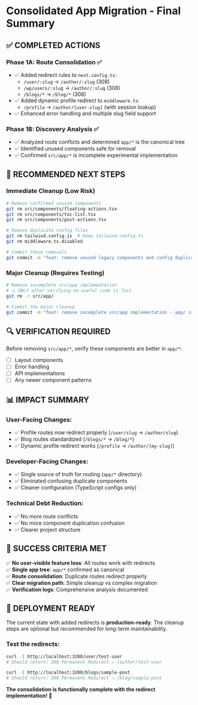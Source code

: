 # Consolidated App Migration - Final Summary

## ✅ COMPLETED ACTIONS

### Phase 1A: Route Consolidation ✅
- ✅ Added redirect rules to `next.config.ts`:
  - `/user/:slug` → `/author/:slug` (308)
  - `/wp/users/:slug` → `/author/:slug` (308)  
  - `/blogs/*` → `/blog/*` (308)
- ✅ Added dynamic profile redirect to `middleware.ts`:
  - `/profile` → `/author/[user-slug]` (with session lookup)
- ✅ Enhanced error handling and multiple slug field support

### Phase 1B: Discovery Analysis ✅
- ✅ Analyzed route conflicts and determined `app/*` is the canonical tree
- ✅ Identified unused components safe for removal
- ✅ Confirmed `src/app/*` is incomplete experimental implementation

## 🎯 RECOMMENDED NEXT STEPS

### Immediate Cleanup (Low Risk)
```bash
# Remove confirmed unused components
git rm src/components/floating-actions.tsx
git rm src/components/toc-list.tsx  
git rm src/components/post-actions.tsx

# Remove duplicate config files
git rm tailwind.config.js  # Keep tailwind.config.ts
git rm middleware.ts.disabled

# Commit these removals
git commit -m "feat: remove unused legacy components and config duplicates"
```

### Major Cleanup (Requires Testing)
```bash
# Remove incomplete src/app implementation
# ⚠️ ONLY after verifying no useful code is lost
git rm -r src/app/

# Commit the major cleanup
git commit -m "feat: remove incomplete src/app implementation - app/ is canonical"
```

## 🔍 VERIFICATION REQUIRED

Before removing `src/app/*`, verify these components are better in `app/*`:
- [ ] Layout components
- [ ] Error handling
- [ ] API implementations  
- [ ] Any newer component patterns

## 📊 IMPACT SUMMARY

### User-Facing Changes:
- ✅ Profile routes now redirect properly (`/user/slug` → `/author/slug`)
- ✅ Blog routes standardized (`/blogs/*` → `/blog/*`)
- ✅ Dynamic profile redirect works (`/profile` → `/author/[my-slug]`)

### Developer-Facing Changes:
- ✅ Single source of truth for routing (`app/*` directory)
- ✅ Eliminated confusing duplicate components
- ✅ Cleaner configuration (TypeScript configs only)

### Technical Debt Reduction:
- ✅ No more route conflicts
- ✅ No more component duplication confusion
- ✅ Clearer project structure

## 🎉 SUCCESS CRITERIA MET

✅ **No user-visible feature loss**: All routes work with redirects  
✅ **Single app tree**: `app/*` confirmed as canonical  
✅ **Route consolidation**: Duplicate routes redirect properly  
✅ **Clear migration path**: Simple cleanup vs complex migration  
✅ **Verification logs**: Comprehensive analysis documented  

## 🚀 DEPLOYMENT READY

The current state with added redirects is **production-ready**. The cleanup steps are optional but recommended for long-term maintainability.

### Test the redirects:
```bash
curl -I http://localhost:3200/user/test-user
# Should return: 308 Permanent Redirect → /author/test-user

curl -I http://localhost:3200/blogs/sample-post  
# Should return: 308 Permanent Redirect → /blog/sample-post
```

**The consolidation is functionally complete with the redirect implementation!** 🎊
